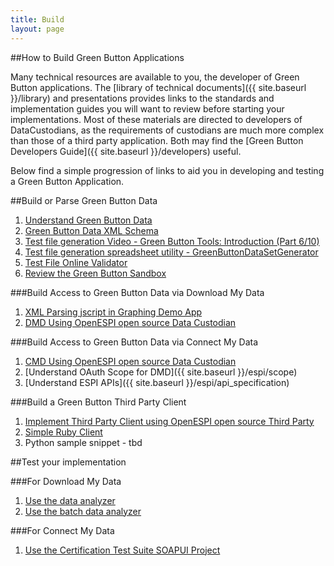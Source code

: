 ```yaml
---
title: Build
layout: page
---
```


##How to Build Green Button Applications


Many technical resources are available to you, the developer of Green Button applications. The [library of technical documents]({{ site.baseurl }}/library) and presentations provides links to the standards and implementation guides you will want to review before starting your implementations. Most of these materials are directed to developers of DataCustodians, as the requirements of custodians are much more complex than those of a third party application.  Both may find the [Green Button Developers Guide]({{ site.baseurl }}/developers) useful.

Below find a simple progression of links to aid you in developing and testing a Green Button Application.

<span class="anchor" id="data-custodian-development"></span>

##Build or Parse Green Button Data

1. [Understand Green Button Data](/developers)
1. [Green Button Data XML Schema](https://github.com/energyos/OpenESPI-Common-java/blob/master/etc/espiDerived.xsd)
1. [Test file generation Video - Green Button Tools: Introduction (Part 6/10)](/library/video)
1. [Test file generation spreadsheet utility - GreenButtonDataSetGenerator](https://github.com/energyos/OpenESPI-GreenbuttonDataSDK/tree/master/SampleDataGenerator)
1. [Test File Online Validator](http://www.greenbuttondata.org/greentest.aspx)
2. [Review the Green Button Sandbox](/developers/sandbox)

###Build Access to Green Button Data via Download My Data

1. [XML Parsing jscript in Graphing Demo App](https://github.com/energyos/OpenESPI-GreenbuttonDataSDK/tree/master/GreenButtonDemoPage)
2. [DMD Using OpenESPI open source Data Custodian](https://github.com/energyos/OpenESPI-Common-java)

###Build Access to Green Button Data via Connect My Data

1. [CMD Using OpenESPI open source Data Custodian](https://github.com/energyos/OpenESPI-DataCustodian-java)
1. [Understand OAuth Scope for DMD]({{ site.baseurl }}/espi/scope)
1. [Understand ESPI APIs]({{ site.baseurl }}/espi/api_specification)

###Build a Green Button Third Party Client
1. [Implement Third Party Client using OpenESPI open source Third Party](https://github.com/energyos/OpenESPI-ThirdParty-java)
2. [Simple Ruby Client](https://github.com/cew821/greenbutton)
3. Python sample snippet - tbd

##Test your implementation

###For Download My Data

1. [Use the data analyzer](http://www.greenbuttondata.org/greentest.aspx)
2. [Use the batch data analyzer](https://github.com/energyos/OpenESPI-GreenbuttonDataSDK/tree/master/GreenButtonBatchTest)

###For Connect My Data

1. [Use the Certification Test Suite SOAPUI Project](https://github.com/energyos/OpenESPI-GreenButtonCMDTest) 


